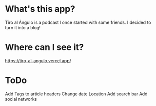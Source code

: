 # What's this app?
Tiro al Ángulo is a podcast I once started with some friends. I decided to turn it into a blog!

# Where can I see it?
https://tiro-al-angulo.vercel.app/ 

# ToDo
Add Tags to article headers
Change date Location
Add search bar
Add social networks
